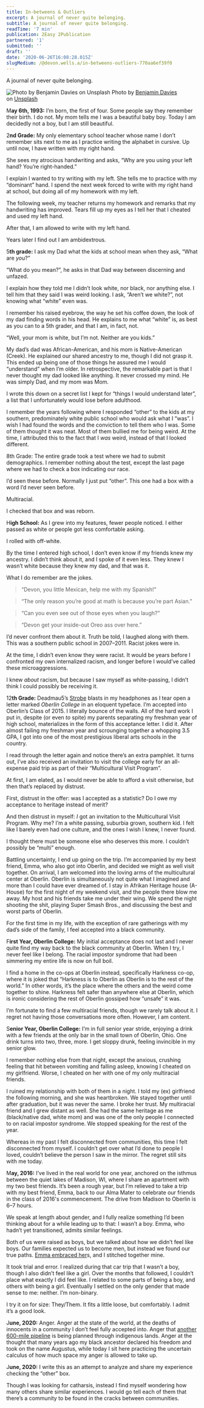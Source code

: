 ```yaml
---
title: In-betweens & Outliers
excerpt: A journal of never quite belonging.
subtitle: A journal of never quite belonging.
readTime: '7 min'
publication: 2Easy 2Publication
partnered: '1'
submitted: ''
draft: ''
date: '2020-06-26T16:08:28.015Z'
slugMedium: /@devon.wells.a/in-betweens-outliers-770aa6ef39f0
---
```


A journal of never quite belonging.

![Photo by [Benjamin Davies](https://unsplash.com/@bendavisual?utm_source=medium&utm_medium=referral) on [Unsplash](https://unsplash.com?utm_source=medium&utm_medium=referral)](https://cdn-images-1.medium.com/max/800/0*O3h8X0b_sVoKgInu)
Photo by [Benjamin Davies](https://unsplash.com/@bendavisual?utm_source=medium&utm_medium=referral) on [Unsplash](https://unsplash.com?utm_source=medium&utm_medium=referral)

M**ay 6th, 1993:** I’m born, the first of four. Some people say they remember their birth. I do not. My mom tells me I was a beautiful baby boy. Today I am decidedly not a boy, but I am still beautiful.

2**nd Grade:** My only elementary school teacher whose name I don’t remember sits next to me as I practice writing the alphabet in cursive. Up until now, I have written with my right hand.

She sees my atrocious handwriting and asks, “Why are you using your left hand? You’re right-handed.”

I explain I wanted to try writing with my left. She tells me to practice with my “dominant” hand. I spend the next week forced to write with my right hand at school, but doing all of my homework with my left.

The following week, my teacher returns my homework and remarks that my handwriting has improved. Tears fill up my eyes as I tell her that I cheated and used my left hand.

After that, I am allowed to write with my left hand.

Years later I find out I am ambidextrous.

5**th grade:** I ask my Dad what the kids at school mean when they ask, “What are _you_?”

“What do you mean?”, he asks in that Dad way between discerning and unfazed.

I explain how they told me I didn’t look white, nor black, nor anything else. I tell him that they said I was weird looking. I ask, “Aren’t we white?”, not knowing what “white” even was.

I remember his raised eyebrow, the way he set his coffee down, the look of my dad finding words in his head. He explains to me what “white” is, as best as you can to a 5th grader, and that I am, in fact, not.

“Well, your mom is white, but I’m not. Neither are you kids.”

My dad’s dad was African-American, and his mom is Native-American (Creek). He explained our shared ancestry to me, though I did not grasp it. This ended up being one of those things he assured me I would “understand” when I’m older. In retrospective, the remarkable part is that I never thought my dad looked like anything. It never crossed my mind. He was simply Dad, and my mom was Mom.

I wrote this down on a secret list I kept for “things I would understand later”, a list that I unfortunately would lose before adulthood.

I remember the years following where I responded “other” to the kids at my southern, predominately white public school who would ask what I “was”. I wish I had found the words and the conviction to tell them who I was. Some of them thought it was neat. Most of them bullied me for being weird. At the time, I attributed this to the fact that I _was_ weird, instead of that I looked different.

8th Grade: The entire grade took a test where we had to submit demographics. I remember nothing about the test, except the last page where we had to check a box indicating our race.

I’d seen these before. Normally I just put “other”. This one had a box with a word I’d never seen before.

Multiracial.

I checked that box and was reborn.

H**igh School:** As I grew into my features, fewer people noticed. I either passed as white or people got less comfortable asking.

I rolled with off-white.

By the time I entered high school, I don’t even know if my friends knew my ancestry. I didn’t think about it, and I spoke of it even less. They knew I wasn’t white because they knew my dad, and that was it.

What I do remember are the jokes.

> “Devon, you little Mexican, help me with my Spanish!”

> “The only reason you’re good at math is because you’re part Asian.”

> “Can you even see out of those eyes when you laugh?”

> “Devon get your inside-out Oreo ass over here.”

I’d never confront them about it. Truth be told, I laughed along with them. This was a southern public school in 2007–2011. Racist jokes were in.

At the time, I didn’t even know they were racist. It would be years before I confronted my own internalized racism, and longer before I would’ve called these microaggressions.

I knew _about_ racism, but because I saw myself as white-passing, I didn’t think I could possibly be receiving it.

12**th Grade:** Deadmau5’s [Strobe](https://www.youtube.com/watch?v=tKi9Z-f6qX4) blasts in my headphones as I tear open a letter marked _Oberlin College_ in an eloquent typeface. I’m accepted into Oberlin’s Class of 2015. I literally bounce of the walls. All of the hard work I put in, despite (or even _to_ spite) my parents separating my freshman year of high school, materializes in the form of this acceptance letter. I did it. After almost failing my freshman year and scrounging together a whopping 3.5 GPA, I got into one of the most prestigious liberal arts schools in the country.

I read through the letter again and notice there’s an extra pamphlet. It turns out, I’ve also received an invitation to visit the college early for an all-expense paid trip as part of their “Multicultural Visit Program”.

At first, I am elated, as I would never be able to afford a visit otherwise, but then that’s replaced by distrust.

First, distrust in the offer: was I accepted as a statistic? Do I owe my acceptance to heritage instead of merit?

And then distrust in myself: _I_ got an invitation to the Multicultural Visit Program. Why me? I’m a white passing, suburbia grown, southern kid. I felt like I barely even had one culture, and the ones I wish I knew, I never found.

I thought there must be someone else who deserves this more. I couldn’t possibly be “multi” enough.

Battling uncertainty, I end up going on the trip. I’m accompanied by my best friend, Emma, who also got into Oberlin, and decided we might as well visit together. On arrival, I am welcomed into the loving arms of the multicultural center at Oberlin. Oberlin is simultaneously not quite what I imagined and more than I could have ever dreamed of. I stay in Afrikan Heritage house (A-House) for the first night of my weekend visit, and the people there blow me away. My host and his friends take me under their wing. We spend the night shooting the shit, playing Super Smash Bros., and discussing the best and worst parts of Oberlin.

For the first time in my life, with the exception of rare gatherings with my dad’s side of the family, I feel accepted into a black community.

F**irst Year, Oberlin College:** My initial acceptance does not last and I never quite find my way back to the black community at Oberlin. When I try, I never feel like I belong. The racial impostor syndrome that had been simmering my entire life is now on full boil.

I find a home in the co-ops at Oberlin instead, specifically Harkness co-op, where it is joked that “Harkness is to Oberlin as Oberlin is to the rest of the world.” In other words, it’s the place where the others and the weird come together to shine. Harkness felt safer than anywhere else at Oberlin, which is ironic considering the rest of Oberlin gossiped how “unsafe” it was.

I’m fortunate to find a few multiracial friends, though we rarely talk about it. I regret not having those conversations more often. However, I am content.

S**enior Year, Oberlin College:** I’m in full senior year stride, enjoying a drink with a few friends at the only bar in the small town of Oberlin, Ohio. One drink turns into two, three, more. I get sloppy drunk, feeling invincible in my senior glow.

I remember nothing else from that night, except the anxious, crushing feeling that hit between vomiting and falling asleep, knowing I cheated on my girlfriend. Worse, I cheated on her with one of my only multiracial friends.

I ruined my relationship with both of them in a night. I told my (ex) girlfriend the following morning, and she was heartbroken. We stayed together until after graduation, but it was never the same. I broke her trust. My multiracial friend and I grew distant as well. She had the same heritage as me (black/native dad, white mom) and was one of the only people I connected to on racial impostor syndrome. We stopped speaking for the rest of the year.

Whereas in my past I felt disconnected from communities, this time I felt disconnected from myself. I couldn’t get over what I’d done to people I loved, couldn’t believe the person I saw in the mirror. The regret still sits with me today.

M**ay, 2016:** I’ve lived in the real world for one year, anchored on the isthmus between the quiet lakes of Madison, WI, where I share an apartment with my two best friends. It’s been a rough year, but I’m relieved to take a trip with my best friend, Emma, back to our Alma Mater to celebrate our friends in the class of 2016's commencement. The drive from Madison to Oberlin is 6–7 hours.

We speak at length about gender, and I fully realize something I’d been thinking about for a while leading up to that: I wasn’t a boy. Emma, who hadn’t yet transitioned, admits similar feelings.

Both of us were raised as boys, but we talked about how we didn’t feel like boys. Our families expected us to become men, but instead we found our true paths. [Emma embraced her](https://humanparts.medium.com/on-pain-being-and-joy-bottom-surgery-859a56cc747c)s, and I stitched together mine.

It took trial and error. I realized during that car trip that I wasn’t a boy, though I also didn’t feel like a girl. Over the months that followed, I couldn’t place what exactly I did feel like. I related to some parts of being a boy, and others with being a girl. Eventually I settled on the only gender that made sense to me: neither. I’m non-binary.

I try it on for size: They/Them. It fits a little loose, but comfortably. I admit it’s a good look.

J**une, 2020:** Anger. Anger at the state of the world, at the deaths of innocents in a community I don’t feel fully accepted into. Anger that [another 600-mile pipeline](https://www.eenews.net/stories/1063393329) is being planned through indigenous lands. Anger at the thought that many years ago my black ancestor declared his freedom and took on the name Augustus, while today I sit here practicing the uncertain calculus of how much space my anger is allowed to take up.

J**une, 2020:** I write this as an attempt to analyze and share my experience checking the “other” box.

Though I was looking for catharsis, instead I find myself wondering how many others share similar experiences. I would go tell each of them that there’s a community to be found in the cracks between communities.